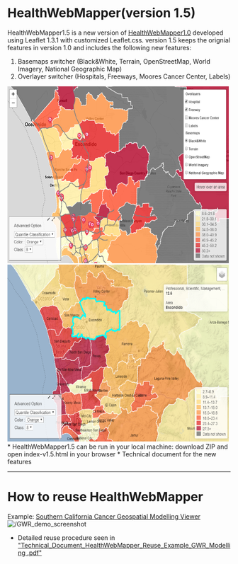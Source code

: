 # HealthWebMapper(version 1.5)

HealthWebMapper1.5 is a new version of [HealthWebMapper1.0](https://github.com/HDMA-SDSU/HealthWebMapper) developed using Leaflet 1.3.1 with customized Leaflet.css. version 1.5 keeps the orignial features in version 1.0 and includes the following new features:

1. Basemaps switcher (Black&White, Terrain, OpenStreetMap, World Imagery, National Geographic Map)
2. Overlayer switcher (Hospitals, Freeways, Moores Cancer Center, Labels)

<img src="https://github.com/HDMA-SDSU/HealthWebMapper1.5/blob/master/images/HealthWebMapper1.5-screenshot-1.png" alt="HealthWebMapper1.5-screenshot-1" height="400" width="500"/>

<img src="https://github.com/HDMA-SDSU/HealthWebMapper1.5/blob/master/images/HealthWebMapper1.5-screenshot-2.png" alt="HealthWebMapper1.5-screenshot-2" height="400" width="500"/>
* HealthWebMapper1.5 can be run in your local machine: download ZIP and open index-v1.5.html in your browser
* Technical document for the new features

***
# How to reuse HealthWebMapper

Example: [Southern California Cancer Geospatial Modelling Viewer](https://github.com/HDMA-SDSU/HealthWebMapper1.5/tree/master/HealthWebMapper_reuse_GWR_modelling)
<img src="https://github.com/haihonghuang/HealthWebMapper2/blob/master/images/GWR_demo_screenshots.png" alt="/GWR_demo_screenshot"/>
* Detailed reuse procedure seen in ["Technical_Document_HealthWebMapper_Reuse_Example_GWR_Modelling .pdf"](https://github.com/HDMA-SDSU/HealthWebMapper1.5/blob/master/HealthWebMapper_reuse_GWR_modelling/HDMA-Technical_Document_HealthWebMapper_Reuse_Example_GWR_Modelling%20.pdf)
